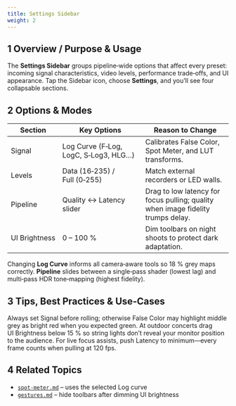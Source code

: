 ```yaml
---
title: Settings Sidebar
weight: 2
---
```


## 1  Overview / Purpose & Usage
The **Settings Sidebar** groups pipeline‑wide options that affect every preset: incoming signal characteristics, video levels, performance trade‑offs, and UI appearance.  Tap the Sidebar icon, choose **Settings**, and you’ll see four collapsable sections.

## 2  Options & Modes
| Section | Key Options | Reason to Change |
|---------|-------------|------------------|
| Signal | Log Curve (F‑Log, LogC, S‑Log3, HLG…) | Calibrates False Color, Spot Meter, and LUT transforms. |
| Levels | Data (16‑235) / Full (0‑255) | Match external recorders or LED walls. |
| Pipeline | Quality ↔ Latency slider | Drag to low latency for focus pulling; quality when image fidelity trumps delay. |
| UI Brightness | 0 – 100 % | Dim toolbars on night shoots to protect dark adaptation. |

Changing **Log Curve** informs all camera‑aware tools so 18 % grey maps correctly.  **Pipeline** slides between a single‑pass shader (lowest lag) and multi‑pass HDR tone‑mapping (highest fidelity).

## 3  Tips, Best Practices & Use‑Cases
Always set Signal before rolling; otherwise False Color may highlight middle grey as bright red when you expected green.  At outdoor concerts drag UI Brightness below 15 % so string lights don’t reveal your monitor position to the audience.  For live focus assists, push Latency to minimum—every frame counts when pulling at 120 fps.

## 4  Related Topics
* [`spot-meter.md`](tools/spot-meter.md) – uses the selected Log curve
* [`gestures.md`](gestures.md) – hide toolbars after dimming UI brightness
